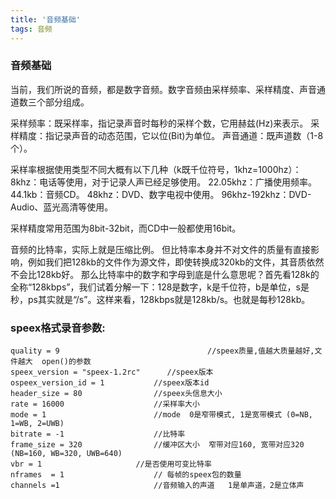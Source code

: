 ```yaml
---
title: '音频基础'
tags: 音频
---
```



### 音频基础

当前，我们所说的音频，都是数字音频。数字音频由采样频率、采样精度、声音通道数三个部分组成。

采样频率：既采样率，指记录声音时每秒的采样个数，它用赫兹(Hz)来表示。
采样精度：指记录声音的动态范围，它以位(Bit)为单位。
声音通道：既声道数（1-8个）。

采样率根据使用类型不同大概有以下几种（k既千位符号，1khz=1000hz）：
8khz：电话等使用，对于记录人声已经足够使用。
22.05khz：广播使用频率。
44.1kb：音频CD。
48khz：DVD、数字电视中使用。
96khz-192khz：DVD-Audio、蓝光高清等使用。

采样精度常用范围为8bit-32bit，而CD中一般都使用16bit。
<!-- more -->


音频的比特率，实际上就是压缩比例。
但比特率本身并不对文件的质量有直接影响，例如我们把128kb的文件作为源文件，即使转换成320kb的文件，其音质依然不会比128kb好。
那么比特率中的数字和字母到底是什么意思呢？首先看128k的全称“128kbps”，我们试着分解一下：128是数字，k是千位符，b是单位，s是秒，ps其实就是“/s”。这样来看，128kbps就是128kb/s。也就是每秒128kb。



### speex格式录音参数:

```
quality = 9  	                       		//speex质量,值越大质量越好,文件越大  open()的参数
speex_version = "speex-1.2rc"      //speex版本
ospeex_version_id = 1 			//speex版本id
header_size = 80 	 			//speex头信息大小
rate = 16000					//采样率大小
mode = 1			 			//mode  0是窄带模式, 1是宽带模式 (0=NB, 1=WB, 2=UWB)
bitrate = -1 		 			//比特率
frame_size = 320   	 			//缓冲区大小  窄带对应160, 宽带对应320  (NB=160, WB=320, UWB=640)
vbr = 1						//是否使用可变比特率
nframes  = 1 					// 每帧的speex包的数量
channels =1    			        //音频输入的声道 	1是单声道，2是立体声
```
